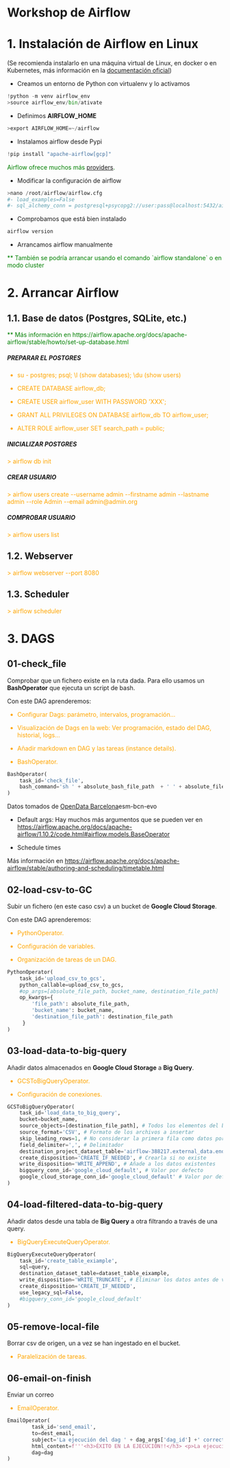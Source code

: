 # Workshop de Airflow

# 1. Instalación de Airflow en Linux

(Se recomienda instalarlo en una máquina virtual de Linux, en docker o en Kubernetes, más información en la [documentación oficial](https://airflow.apache.org/docs/apache-airflow/stable/installation/index.html))

- Creamos un entorno de Python con virtualenv y lo activamos

```python
!python -m venv airflow_env
>source airflow_env/bin/ativate
```

- Definimos **AIRFLOW_HOME**

```python
>export AIRFLOW_HOME=~/airflow
```

- Instalamos airflow desde Pypi

```python
!pip install "apache-airflow[gcp]"
```

<div style="color:green">Airflow ofrece muchos más <a href="https://airflow.apache.org/docs/#providers-packagesdocsapache-airflow-providersindexhtml">providers</a>.
    
    
</div>

- Modificar la configuración de airflow

```python
>nano /root/airflow/airflow.cfg
#- load_examples=False
#- sql_alchemy_conn = postgresql+psycopg2://user:pass@localhost:5432/airflow_db
```

- Comprobamos que está bien instalado

```python
airflow version
```

- Arrancamos airflow manualmente
<div style="color:green">** También se podría arrancar usando el comando `airflow standalone` o en modo cluster
</div>

# 2. Arrancar Airflow

## 1.1. Base de datos (Postgres, SQLite, etc.)

<div style="color:green">
** Más información en https://airflow.apache.org/docs/apache-airflow/stable/howto/set-up-database.html
</div>

##### PREPARAR EL POSTGRES

<div style="color:orange">
    
- su - postgres; psql; \l (show databases); \du (show users)
    
- CREATE DATABASE airflow_db;

- CREATE USER airflow_user WITH PASSWORD 'XXX';
- GRANT ALL PRIVILEGES ON DATABASE airflow_db TO airflow_user;
- ALTER ROLE airflow_user SET search_path = public;

</div>

##### INICIALIZAR POSTGRES

<div style="color:orange">
> airflow db init 
</div>

##### CREAR USUARIO

<div style="color:orange">
> airflow users create --username admin --firstname admin --lastname admin --role Admin --email admin@admin.org 
</div>

##### COMPROBAR USUARIO

<div style="color:orange">
> airflow users list 
</div>

## 1.2. Webserver

<div style="color:orange">
> airflow webserver --port 8080
</div>

## 1.3. Scheduler

<div style="color:orange">
> airflow scheduler
</div>

# 3. DAGS

## 01-check_file

Comprobar que un fichero existe en la ruta dada. Para ello usamos un **BashOperator** que ejecuta un script de bash.

Con este DAG aprenderemos:

<div style="color:orange">
    
    
- Configurar Dags: parámetro, intervalos, programación...

- Visualización de Dags en la web: Ver programación, estado del DAG, historial, logs...

- Añadir markdown en DAG y las tareas (instance details).

- BashOperator.

 </div>

```python
BashOperator(
    task_id='check_file',
    bash_command='sh ' + absolute_bash_file_path  + ' ' + absolute_file_path
)
```

Datos tomados de [OpenData Barcelona](https://opendata-ajuntament.barcelona.cat/data/es/dataset/)esm-bcn-evo

- Default args:
  Hay muchos más argumentos que se pueden ver en https://airflow.apache.org/docs/apache-airflow/1.10.2/code.html#airflow.models.BaseOperator

- Schedule times

Más información en https://airflow.apache.org/docs/apache-airflow/stable/authoring-and-scheduling/timetable.html

## 02-load-csv-to-GC

Subir un fichero (en este caso csv) a un bucket de **Google Cloud Storage**.

Con este DAG aprenderemos:

<div style="color:orange">
    
    
- PythonOperator.

- Configuración de variables.

- Organización de tareas de un DAG.

 </div>

```python
PythonOperator(
    task_id='upload_csv_to_gcs',
    python_callable=upload_csv_to_gcs,
    #op_args=[absolute_file_path, bucket_name, destination_file_path]
    op_kwargs={
        'file_path': absolute_file_path,
        'bucket_name': bucket_name,
        'destination_file_path': destination_file_path
     }
)
```

## 03-load-data-to-big-query

Añadir datos almacenados en **Google Cloud Storage** a **Big Query**.

<div style="color:orange">

- GCSToBigQueryOperator.

- Configuración de conexiones.

 </div>

```python
GCSToBigQueryOperator(
    task_id='load_data_to_big_query',
    bucket=bucket_name,
    source_objects=[destination_file_path], # Todos los elementos del bucket
    source_format='CSV', # Formato de los archivos a insertar
    skip_leading_rows=1, # No considerar la primera fila como datos porque la primera fila son las cabeceras
    field_delimiter=',', # Delimitador
    destination_project_dataset_table='airflow-388217.external_data.enquestes', # id de la tabla + el nombre
    create_disposition='CREATE_IF_NEEDED', # Crearla si no existe
    write_disposition='WRITE_APPEND', # Añade a los datos existentes
    bigquery_conn_id='google_cloud_default', # Valor por defecto
    google_cloud_storage_conn_id='google_cloud_default' # Valor por defecto
)
```

## 04-load-filtered-data-to-big-query

Añadir datos desde una tabla de **Big Query** a otra filtrando a través de una query.

<div style="color:orange">

- BigQueryExecuteQueryOperator.

 </div>

```python
BigQueryExecuteQueryOperator(
    task_id='create_table_exiample',
    sql=query,
    destination_dataset_table=dataset_table_eixample,
    write_disposition='WRITE_TRUNCATE', # Eliminar los datos antes de volver a escribir
    create_disposition='CREATE_IF_NEEDED',
    use_legacy_sql=False,
    #bigquery_conn_id='google_cloud_default'
)
```

## 05-remove-local-file

Borrar csv de origen, un a vez se han ingestado en el bucket.

<div style="color:orange">

- Paralelización de tareas.

 </div>

## 06-email-on-finish

Enviar un correo

<div style="color:orange">

- EmailOperator.

 </div>

```python
EmailOperator(
        task_id='send_email',
        to=dest_email,
        subject='La ejecución del dag ' + dag_args['dag_id'] +' correcta',
        html_content=f'''<h3>ÉXITO EN LA EJECUCIÓN!!</h3> <p>La ejecución del dag {dag_args['dag_id']} ha acabado correctamente :)</p> ''',
        dag=dag
)
```
